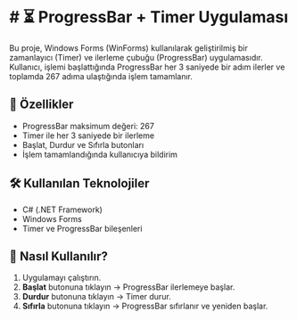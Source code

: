 # # ⏳ ProgressBar + Timer Uygulaması

Bu proje, Windows Forms (WinForms) kullanılarak geliştirilmiş bir zamanlayıcı (Timer) ve ilerleme çubuğu (ProgressBar) uygulamasıdır. Kullanıcı, işlemi başlattığında ProgressBar her 3 saniyede bir adım ilerler ve toplamda 267 adıma ulaştığında işlem tamamlanır.

## 🚀 Özellikler

- ProgressBar maksimum değeri: 267
- Timer ile her 3 saniyede bir ilerleme
- Başlat, Durdur ve Sıfırla butonları
- İşlem tamamlandığında kullanıcıya bildirim

## 🛠️ Kullanılan Teknolojiler

- C# (.NET Framework)
- Windows Forms
- Timer ve ProgressBar bileşenleri

## 📂 Nasıl Kullanılır?

1. Uygulamayı çalıştırın.
2. **Başlat** butonuna tıklayın → ProgressBar ilerlemeye başlar.
3. **Durdur** butonuna tıklayın → Timer durur.
4. **Sıfırla** butonuna tıklayın → ProgressBar sıfırlanır ve yeniden başlar.


